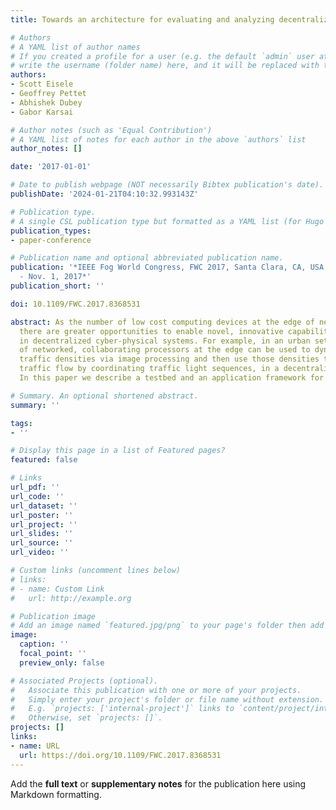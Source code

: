 ```yaml
---
title: Towards an architecture for evaluating and analyzing decentralized Fog applications

# Authors
# A YAML list of author names
# If you created a profile for a user (e.g. the default `admin` user at `content/authors/admin/`), 
# write the username (folder name) here, and it will be replaced with their full name and linked to their profile.
authors:
- Scott Eisele
- Geoffrey Pettet
- Abhishek Dubey
- Gabor Karsai

# Author notes (such as 'Equal Contribution')
# A YAML list of notes for each author in the above `authors` list
author_notes: []

date: '2017-01-01'

# Date to publish webpage (NOT necessarily Bibtex publication's date).
publishDate: '2024-01-21T04:10:32.993143Z'

# Publication type.
# A single CSL publication type but formatted as a YAML list (for Hugo requirements).
publication_types:
- paper-conference

# Publication name and optional abbreviated publication name.
publication: '*IEEE Fog World Congress, FWC 2017, Santa Clara, CA, USA, October 30
  - Nov. 1, 2017*'
publication_short: ''

doi: 10.1109/FWC.2017.8368531

abstract: As the number of low cost computing devices at the edge of network increases,
  there are greater opportunities to enable novel, innovative capabilities, especially
  in decentralized cyber-physical systems. For example, in an urban setting, a set
  of networked, collaborating processors at the edge can be used to dynamically detect
  traffic densities via image processing and then use those densities to control the
  traffic flow by coordinating traffic light sequences, in a decentralized architecture.
  In this paper we describe a testbed and an application framework for such applications.

# Summary. An optional shortened abstract.
summary: ''

tags:
- ''

# Display this page in a list of Featured pages?
featured: false

# Links
url_pdf: ''
url_code: ''
url_dataset: ''
url_poster: ''
url_project: ''
url_slides: ''
url_source: ''
url_video: ''

# Custom links (uncomment lines below)
# links:
# - name: Custom Link
#   url: http://example.org

# Publication image
# Add an image named `featured.jpg/png` to your page's folder then add a caption below.
image:
  caption: ''
  focal_point: ''
  preview_only: false

# Associated Projects (optional).
#   Associate this publication with one or more of your projects.
#   Simply enter your project's folder or file name without extension.
#   E.g. `projects: ['internal-project']` links to `content/project/internal-project/index.md`.
#   Otherwise, set `projects: []`.
projects: []
links:
- name: URL
  url: https://doi.org/10.1109/FWC.2017.8368531
---
```


Add the **full text** or **supplementary notes** for the publication here using Markdown formatting.
